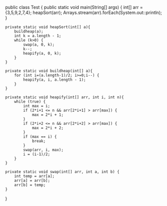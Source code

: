 public class Test {
    public static void main(String[] args) {
        int[] arr = {3,5,9,2,7,4};
        heapSort(arr);
        Arrays.stream(arr).forEach(System.out::println);
    }

    private static void heapSort(int[] a){
        buildheap(a);
        int k = a.length - 1;
        while (k>0) {
            swap(a, 0, k);
            k--;
            heapify(a, 0, k);
        }
    }

    private static void buildheap(int[] a){
        for (int i=(a.length-1)/2; i>=0;i--) {
            heapify(a, i, a.length - 1);
        }
    }

    private static void heapify(int[] arr, int i, int n){
        while (true) {
            int max = i;
            if (2*i+1 <= n && arr[2*i+1] > arr[max]) {
                max = 2*i + 1;
            }
            if (2*i+2 <= n && arr[2*i+2] > arr[max]) {
                max = 2*i + 2;
            }
            if (max == i) {
                break;
            }
            swap(arr, i, max);
            i = (i-1)/2;
        }
    }

    private static void swap(int[] arr, int a, int b) {
        int temp = arr[a];
        arr[a] = arr[b];
        arr[b] = temp;
    }
}
